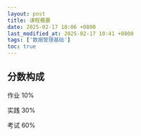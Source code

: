 ```yaml
---
layout: post
title: 课程概要
date: 2025-02-17 10:06 +0800
last_modified_at: 2025-02-17 10:41 +0800
tags: ['数据管理基础']
toc: true
---
```


## 分数构成

作业 10%

实践 30%

考试 60%